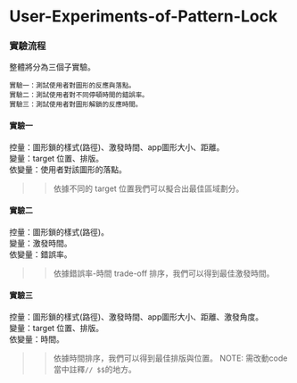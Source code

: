 # User-Experiments-of-Pattern-Lock

### 實驗流程
整體將分為三個子實驗。
```
實驗一：測試使用者對圖形的反應與落點。
實驗二：測試使用者對不同停頓時間的錯誤率。
實驗三：測試使用者對圖形解鎖的反應時間。
```

#### 實驗一
控量：圖形鎖的樣式(路徑)、激發時間、app圖形大小、距離。 <br>
變量：target 位置、排版。 <br>
依變量：使用者對該圖形的落點。<br>

>>依據不同的 target 位置我們可以擬合出最佳區域劃分。

#### 實驗二
控量：圖形鎖的樣式(路徑)。 <br>
變量：激發時間。<br>
依變量：錯誤率。 <br>

>>依據錯誤率-時間 trade-off 排序，我們可以得到最佳激發時間。

#### 實驗三
控量：圖形鎖的樣式(路徑)、激發時間、app圖形大小、距離、激發角度。 <br>
變量：target 位置、排版。<br>
依變量：時間。 <br>

>>依據時間排序，我們可以得到最佳排版與位置。
NOTE: 需改動code當中註釋`// $$`的地方。
